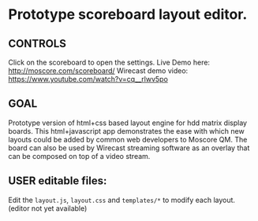 Prototype scoreboard layout editor.
===

CONTROLS
---
Click on the scoreboard to open the settings.
Live Demo here: http://moscore.com/scoreboard/
Wirecast demo video: https://www.youtube.com/watch?v=cq__rlwv5po

GOAL
---
Prototype version of html+css based layout engine for hdd matrix display boards.
This html+javascript app demonstrates the ease with which new layouts could be added
by common web developers to Moscore QM. The board can also be used by Wirecast streaming software
as an overlay that can be composed on top of a video stream.

USER editable files:
---
Edit the `layout.js`, `layout.css` and `templates/*` to modify each layout. (editor not yet available)

